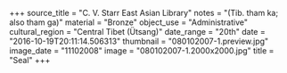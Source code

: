 +++
source_title = "C. V. Starr East Asian Library"
notes = "(Tib. tham ka; also tham ga)"
material = "Bronze"
object_use = "Administrative"
cultural_region = "Central Tibet (Ütsang)"
date_range = "20th"
date = "2016-10-19T20:11:14.506313"
thumbnail = "080102007-1.preview.jpg"
image_date = "11102008"
image = "080102007-1.2000x2000.jpg"
title = "Seal"
+++
